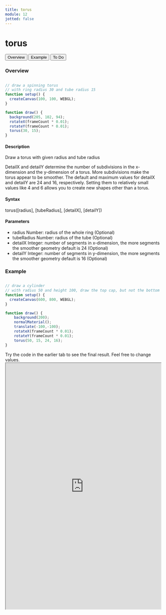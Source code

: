 ```yaml
---
title: torus
module: 12
jotted: false
---
```


# torus

<div class="tab">
  <button class="tablinks active" onclick="openTab(event, 'Overview')">Overview</button>
  <button class="tablinks" onclick="openTab(event, 'example')">Example</button>  
  <button class="tablinks" onclick="openTab(event, 'todo')">To Do</button>  
</div>

<div id="Overview" class="tabcontent" style="display:block"  >
<div class="tabhtml" markdown="1">

### Overview

```js

// draw a spinning torus
// with ring radius 30 and tube radius 15
function setup() {
  createCanvas(100, 100, WEBGL);
}

function draw() {
  background(205, 102, 94);
  rotateX(frameCount * 0.01);
  rotateY(frameCount * 0.01);
  torus(30, 15);
}
```

#### Description

Draw a torus with given radius and tube radius

DetailX and detailY determine the number of subdivisions in the x-dimension and the y-dimension of a torus. More subdivisions make the torus appear to be smoother. The default and maximum values for detailX and detailY are 24 and 16, respectively. Setting them to relatively small values like 4 and 6 allows you to create new shapes other than a torus.

#### Syntax

torus([radius], [tubeRadius], [detailX], [detailY])

#### Parameters

* radius Number: radius of the whole ring (Optional)
* tubeRadius Number: radius of the tube (Optional)
* detailX Integer: number of segments in x-dimension, the more segments the smoother geometry default is 24 (Optional)
* detailY Integer: number of segments in y-dimension, the more segments the smoother geometry default is 16 (Optional)

</div>
</div>

<div id="example" class="tabcontent" style="display:block"  >
<div class="tabhtml" markdown="1">

### Example

```js

// draw a cylinder
// with radius 50 and height 100, draw the top cap, but not the bottom cap
function setup() {
  createCanvas(600, 800, WEBGL);
}

function draw() {
    background(200);
    normalMaterial();
    translate(-100,-100);
    rotateX(frameCount * 0.01);
    rotateY(frameCount * 0.01);
    torus(50, 15, 24, 16);
}
```

</div>
</div>

<div id="todo" class="tabcontent">
<div class="tabhtml" markdown="1">
Try the code in the earlier tab to see the final result. Feel free to change values. 

<iframe src="https://editor.p5js.org/michaelcassens/sketches/bA6vaiivN" width="100%" height="800px"></iframe>
</div>
</div>